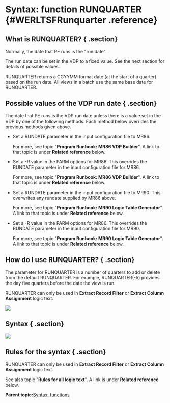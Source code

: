 # Syntax: function RUNQUARTER {#WERLTSFRunquarter .reference}

## What is RUNQUARTER? { .section}

Normally, the date that PE runs is the "run date".

The run date can be set in the VDP to a fixed value. See the next section for details of possible values.

RUNQUARTER returns a CCYYMM format date \(at the start of a quarter\) based on the run date. All views in a batch use the same base date for RUNQUARTER.

## Possible values of the VDP run date { .section}

The date that PE runs is the VDP run date unless there is a value set in the VDP by one of the following methods. Each method below overrides the previous methods given above.

-   Set a RUNDATE parameter in the input configuration file to MR86.

    For more, see topic "**Program Runbook: MR86 VDP Builder**". A link to that topic is under **Related reference** below.

-   Set a -R value in the PARM options for MR86. This overrides the RUNDATE parameter in the input configuration file for MR86.

    For more, see topic "**Program Runbook: MR86 VDP Builder**". A link to that topic is under **Related reference** below.

-   Set a RUNDATE parameter in the input configuration file to MR90. This overwrites any rundate supplied by MR86 above.

    For more, see topic "**Program Runbook: MR90 Logic Table Generator**". A link to that topic is under **Related reference** below.

-   Set a -R value in the PARM options for MR86. This overrides the RUNDATE parameter in the input configuration file for MR90.

    For more, see topic "**Program Runbook: MR90 Logic Table Generator**". A link to that topic is under **Related reference** below.


## How do I use RUNQUARTER? { .section}

The parameter for RUNQUARTER is a number of quarters to add or delete from the default RUNQUARTER. For example, RUNQUARTER\(-5\) provides the day five quarters before the date the view is run.

RUNQUARTER can only be used in **Extract Record Filter** or **Extract Column Assignment** logic text.

![](images/LTZZ_Syntax_legend.gif)

## Syntax { .section}

![](images/LTSF_RUNQUARTER_01.gif)

## Rules for the syntax { .section}

RUNQUARTER can only be used in **Extract Record Filter** or **Extract Column Assignment** logic text.

See also topic "**Rules for all logic text**". A link is under **Related reference** below.

**Parent topic:**[Syntax: functions](../html/WERLTSFAAAFuncs.md)

